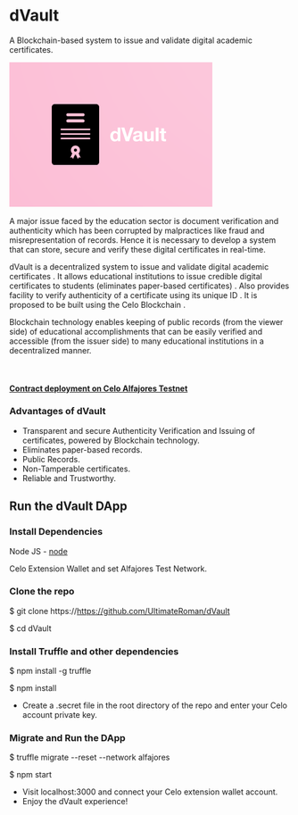 # dVault
A Blockchain-based system to issue and validate digital academic certificates.

![logo](/src/logo.png?raw=true)

A major issue faced by the education sector is document verification and authenticity which has been corrupted by malpractices like fraud and misrepresentation of records.
Hence it is necessary to develop a system that can store, secure and verify these digital certificates in real-time. 

dVault is a decentralized system to issue and validate digital academic certificates . It allows educational institutions to issue credible digital certificates to students (eliminates paper-based certificates) . Also provides facility to verify authenticity of a  certificate using its unique ID . It is proposed to be built using the Celo Blockchain .

Blockchain technology enables keeping of public records (from the viewer side) of educational accomplishments that can be easily verified and accessible (from the issuer side) to many educational institutions in a decentralized manner.

<br/>

#### [Contract deployment on Celo Alfajores Testnet](https://alfajores-blockscout.celo-testnet.org/address/0xA2E93648f68Aeb2983D1610F309f7d07Eb7A04b3)

### Advantages of dVault
- Transparent and secure Authenticity Verification and Issuing of certificates, powered by Blockchain technology.
- Eliminates paper-based records.
- Public Records.
- Non-Tamperable certificates.
- Reliable and Trustworthy.

## Run the dVault DApp

### Install Dependencies

Node JS - [node](https://nodejs.org/en/download/)

Celo Extension Wallet and set Alfajores Test Network.

### Clone the repo

$ git clone https://https://github.com/UltimateRoman/dVault

$ cd dVault


### Install Truffle and other dependencies

$ npm install -g truffle

$ npm install


- Create a .secret file in the root directory of the repo and enter your Celo account private key.


### Migrate and Run the DApp

$ truffle migrate --reset --network alfajores

$ npm start


- Visit localhost:3000 and connect your Celo extension wallet account.
- Enjoy the dVault experience!
